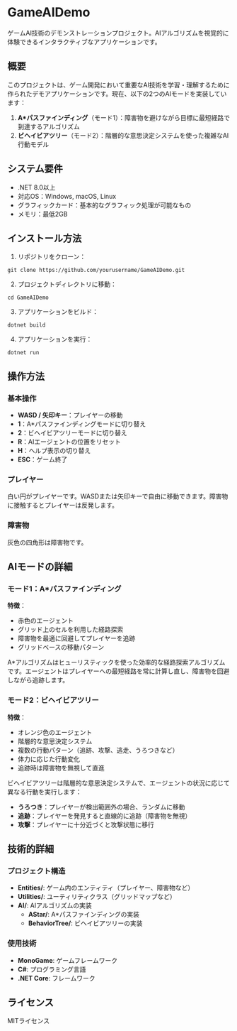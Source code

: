 # GameAIDemo

ゲームAI技術のデモンストレーションプロジェクト。AIアルゴリズムを視覚的に体験できるインタラクティブなアプリケーションです。

## 概要

このプロジェクトは、ゲーム開発において重要なAI技術を学習・理解するために作られたデモアプリケーションです。現在、以下の2つのAIモードを実装しています：

1. **A*パスファインディング**（モード1）：障害物を避けながら目標に最短経路で到達するアルゴリズム
2. **ビヘイビアツリー**（モード2）：階層的な意思決定システムを使った複雑なAI行動モデル

## システム要件

- .NET 8.0以上
- 対応OS：Windows, macOS, Linux
- グラフィックカード：基本的なグラフィック処理が可能なもの
- メモリ：最低2GB

## インストール方法

1. リポジトリをクローン：
```
git clone https://github.com/yourusername/GameAIDemo.git
```

2. プロジェクトディレクトリに移動：
```
cd GameAIDemo
```

3. アプリケーションをビルド：
```
dotnet build
```

4. アプリケーションを実行：
```
dotnet run
```

## 操作方法

### 基本操作
- **WASD / 矢印キー**：プレイヤーの移動
- **1**：A*パスファインディングモードに切り替え
- **2**：ビヘイビアツリーモードに切り替え 
- **R**：AIエージェントの位置をリセット
- **H**：ヘルプ表示の切り替え
- **ESC**：ゲーム終了

### プレイヤー
白い円がプレイヤーです。WASDまたは矢印キーで自由に移動できます。障害物に接触するとプレイヤーは反発します。

### 障害物
灰色の四角形は障害物です。
## AIモードの詳細

### モード1：A*パスファインディング
**特徴**：
- 赤色のエージェント
- グリッド上のセルを利用した経路探索
- 障害物を最適に回避してプレイヤーを追跡
- グリッドベースの移動パターン

A*アルゴリズムはヒューリスティックを使った効率的な経路探索アルゴリズムです。エージェントはプレイヤーへの最短経路を常に計算し直し、障害物を回避しながら追跡します。

### モード2：ビヘイビアツリー
**特徴**：
- オレンジ色のエージェント
- 階層的な意思決定システム
- 複数の行動パターン（追跡、攻撃、逃走、うろつきなど）
- 体力に応じた行動変化
- 追跡時は障害物を無視して直進

ビヘイビアツリーは階層的な意思決定システムで、エージェントの状況に応じて異なる行動を実行します：
- **うろつき**：プレイヤーが検出範囲外の場合、ランダムに移動
- **追跡**：プレイヤーを発見すると直線的に追跡（障害物を無視）
- **攻撃**：プレイヤーに十分近づくと攻撃状態に移行

## 技術的詳細

### プロジェクト構造
- **Entities/**: ゲーム内のエンティティ（プレイヤー、障害物など）
- **Utilities/**: ユーティリティクラス（グリッドマップなど）
- **AI/**: AIアルゴリズムの実装
  - **AStar/**: A*パスファインディングの実装
  - **BehaviorTree/**: ビヘイビアツリーの実装

### 使用技術
- **MonoGame**: ゲームフレームワーク
- **C#**: プログラミング言語
- **.NET Core**: フレームワーク



## ライセンス

MITライセンス 